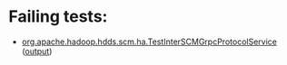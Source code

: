 # Failing tests: 

 * [org.apache.hadoop.hdds.scm.ha.TestInterSCMGrpcProtocolService](hadoop-hdds/server-scm/org.apache.hadoop.hdds.scm.ha.TestInterSCMGrpcProtocolService.txt) ([output](hadoop-hdds/server-scm/org.apache.hadoop.hdds.scm.ha.TestInterSCMGrpcProtocolService-output.txt))
